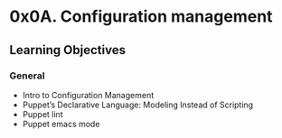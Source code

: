 # 0x0A. Configuration management

## Learning Objectives

### General

* Intro to Configuration Management
* Puppet’s Declarative Language: Modeling Instead of Scripting
* Puppet lint
* Puppet emacs mode
